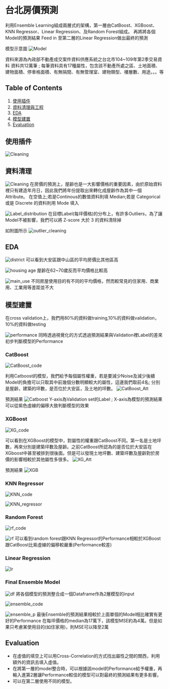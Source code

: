 # 台北房價預測

利用Ensemble Learning組成兩層式的架構，第一層由CatBoost、XGBoost、KNN Regressor、Linear Regression、及Random Forest組成。
再將將各個Model的預測結果 Feed in 至第二層的Linear Regression做出最終的預測

模型示意圖
![Model](https://raw.githubusercontent.com/eric807791961/Ensemble_Learning-Taipei_Housing_Price_Prediction/main/pics/ensemble.png)

資料來源為內政部不動產成交案件資料供應系統之台北市104~109年第2季交易資料
資料共12萬筆 ; 每筆資料具有17種屬性，包含該不動產所處之區、土地面積、建物面積、停車格面積、有無隔間、有無管理室、建物類型、樓層數、用途。。。等

## Table of Contents
1. [使用插件](#lib)
2. [資料清理與工程](#data_cleaning)
3. [EDA](#EDA)
4. [模型建置](#Model)
5. [Evaluation](#evaluation)


<a name="lib"></a>

## 使用插件

![Cleaning](https://raw.githubusercontent.com/eric807791961/Ensemble_Learning-Taipei_Housing_Price_Prediction/main/pics/library.png)

<a name="data_cleaning"></a>

## 資料清理

![Cleaning](https://raw.githubusercontent.com/eric807791961/Ensemble_Learning-Taipei_Housing_Price_Prediction/main/pics/cleaning.png)
在房價的預測上，屋齡也是一大影響價格的重要因素，由於原始資料裡只有建造年月日，因此我們將年份提取出來轉化成屋齡作為其中一個Attribute。
在空值上;若是Continous的數值資料則填 Median;若是 Categorical 或是 Discrete 的資料則用 Mode 填入

![Label_distribution](https://raw.githubusercontent.com/eric807791961/Ensemble_Learning-Taipei_Housing_Price_Prediction/main/pics/distribution.png)
在目標Label(每坪價格)的分布上，有許多Outliers，為了讓Model不被影響，我們可以將 Z-score 大於 3 的資料清除掉

如附圖所示
![outlier_cleaning](https://raw.githubusercontent.com/eric807791961/Ensemble_Learning-Taipei_Housing_Price_Prediction/main/pics/outlier.png)

<a name="EDA"></a>
## EDA

![district](https://raw.githubusercontent.com/eric807791961/Ensemble_Learning-Taipei_Housing_Price_Prediction/main/pics/district.png)
可以看到大安區跟中山區的平均房價比其他區高

![housing age](https://raw.githubusercontent.com/eric807791961/Ensemble_Learning-Taipei_Housing_Price_Prediction/main/pics/house_age.png)
屋齡在62~70歲反而平均價格比較高

![main_use](https://raw.githubusercontent.com/eric807791961/Ensemble_Learning-Taipei_Housing_Price_Prediction/main/pics/main_use.png)
不同房屋使用目的有不同的平均價格，然而較常見的住家用、商業用、工業用等差距並不大

<a name="Model"></a>

## 模型建置

在cross validation上，我們用80%的資料做training,10%的資料做validation，10%的資料做testing

![performance](https://raw.githubusercontent.com/eric807791961/Ensemble_Learning-Taipei_Housing_Price_Prediction/main/pics/model_performance.png)
同時透過視覺化的方式透過預測結果與Validation裡Label的差來初步判斷模型的Performance
### CatBoost

![CatBoost_code](https://raw.githubusercontent.com/eric807791961/Ensemble_Learning-Taipei_Housing_Price_Prediction/main/pics/Catboost_code.png)

利用Catboost的模型，我們給予每個屬性權重，若是要減少Noise及減少後續Model的負擔可以只取其中前幾個分數明顯較大的屬性，這邊我們取前4名; 分別是屋齡，建築的坪數，是否位於大安區，及土地的坪數。
![CatBoost_Att](https://raw.githubusercontent.com/eric807791961/Ensemble_Learning-Taipei_Housing_Price_Prediction/main/pics/Catboost_Att.png)

預測結果
![Catboost](https://raw.githubusercontent.com/eric807791961/Ensemble_Learning-Taipei_Housing_Price_Prediction/main/pics/Catboost.png)
Y-axis為Validation set的Label ; X-axis為模型的預測結果
可以從紫色虛線的偏移大致判斷模型的效果


### XGBoost

![XG_code](https://raw.githubusercontent.com/eric807791961/Ensemble_Learning-Taipei_Housing_Price_Prediction/main/pics/XGBoost_code.png)

可以看到在XGBoost的模型中，對屬性的權重跟CatBoost不同。第一名是土地坪數，再來分別是建築坪數及屋齡。之前CatBoost所認為的是否位於大安區在XGboost中甚至被排到很後面。但是可以發現土地坪數、建築坪數及屋齡對於房價的影響相較於其他屬性多很多。
![XG_Att](https://raw.githubusercontent.com/eric807791961/Ensemble_Learning-Taipei_Housing_Price_Prediction/main/pics/XGBoost_Att.png)

預測結果
![XGB](https://raw.githubusercontent.com/eric807791961/Ensemble_Learning-Taipei_Housing_Price_Prediction/main/pics/XGBoost.png)
### KNN Regressor

![KNN_code](https://raw.githubusercontent.com/eric807791961/Ensemble_Learning-Taipei_Housing_Price_Prediction/main/pics/KNN_code.png)


![KNN_regressor](https://raw.githubusercontent.com/eric807791961/Ensemble_Learning-Taipei_Housing_Price_Prediction/main/pics/KNN_regressor.png)

### Random Forest
![rf_code](https://raw.githubusercontent.com/eric807791961/Ensemble_Learning-Taipei_Housing_Price_Prediction/main/pics/random_forest_code.png)

![rf](https://raw.githubusercontent.com/eric807791961/Ensemble_Learning-Taipei_Housing_Price_Prediction/main/pics/random_forest.png)
可以看到random forest跟KNN Regressor的Performance相較於XGBoost跟CatBoost比紫虛線的偏移較嚴重(Performance較差)

### Linear Regression

![lr](https://raw.githubusercontent.com/eric807791961/Ensemble_Learning-Taipei_Housing_Price_Prediction/main/pics/linear_regression.png)

### Final Ensemble Model

![df](https://raw.githubusercontent.com/eric807791961/Ensemble_Learning-Taipei_Housing_Price_Prediction/main/pics/dataframe.png)
將各個模型的預測整合成一個Dataframe作為2層模型的input

![ensemble_code](https://raw.githubusercontent.com/eric807791961/Ensemble_Learning-Taipei_Housing_Price_Prediction/main/pics/ensemble_code.png)

![ensemble_p](https://raw.githubusercontent.com/eric807791961/Ensemble_Learning-Taipei_Housing_Price_Prediction/main/pics/Ensemble_d.png)
最後Ensemble的預測結果相較於上面單個的Model相比確實有更好的Performance
在每坪價格的median為17萬下，該模型MSE約為4萬。但是如果只考慮某使用目的(如住家用)，則MSE可以降至2萬

<a name="evaluation"></a>

## Evaluation

* 在虛值的填空上可以用Cross-Correlation的方式找出屬性之間的關西，利用額外的資訊去填入虛值。
* 在將第一層的model整合時，可以根據該model的Performance給予權重，再輸入進第2層讓Performance較佳的模型可以對最終的預測結果有更多影響。
* 可以在第二層使用不同的模型。





